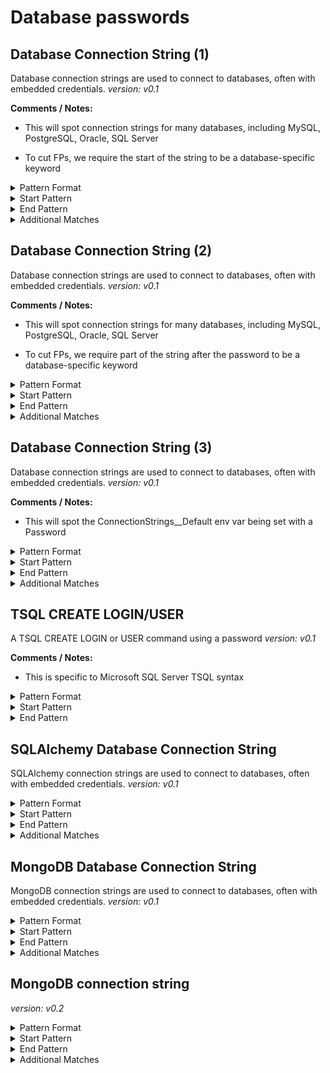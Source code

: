 <!-- WARNING: This README is generated automatically
-->

<!-- markdownlint-disable no-inline-html -->

# Database passwords

## Database Connection String (1)


Database connection strings are used to connect to databases, often with embedded credentials.
_version: v0.1_

**Comments / Notes:**


- This will spot connection strings for many databases, including MySQL, PostgreSQL, Oracle, SQL Server

- To cut FPs, we require the start of the string to be a database-specific keyword
  

<details>
<summary>Pattern Format</summary>

```regex
[^;"\x00-\x08]+
```

</details>

<details>
<summary>Start Pattern</summary>

```regex
("|&quot;)(([Ss]erver|[Pp]rovider|[Dd]atabase|[Uu]ser [Ii]d|[Dd]ata [Ss]ource|[Ee]ndpoint|[Dd]efault[Ee]nd[Pp]oints[Pp]rotocol|[Aa]ccountName|[Da]ata[Ss]ource|[Aa]uthentication|[Ll]ogin|[Ii]nitial[Cc]atalog|DB|Trusted_Connection|authenticationType|DSN|[Dd]ata[Ss]ource[Nn]ame|[Ii]ntegrated[Ss]ecurity|[Ll]ocation|[Ee]ncrypt|[Ss]ystem|[Pp]rotocol|[Hh]ost|[Pp]ort|SRVR|[Dd]river|Dbq|[Ss]sl[Mm]ode|SSL|[Uu]id|DBNAME|SystemDB|[Pp]ersist [Ss]ecurity [Ii]nfo|[Cc]onnection [Tt]ype|[Dd]ata[Ss]ource[Nn]ame|[Ee]xcel [Ff]ile|[Ss]erver [Nn]ame|URL)=[^"]+;) ?([Pp]assword|[Pp]wd|[Ss]hared[Ss]ecret[Vv]alue|[Aa]ccount[Kk]ey|PW|pw|[Cc]ipher [Kk]ey|OAuth Access Token Secret)=
```

</details><details>
<summary>End Pattern</summary>

```regex
(;|"|&quot;)
```

</details>

<details>
<summary>Additional Matches</summary>

Add these additional matches to the [Secret Scanning Custom Pattern](https://docs.github.com/en/enterprise-cloud@latest/code-security/secret-scanning/defining-custom-patterns-for-secret-scanning#example-of-a-custom-pattern-specified-using-additional-requirements).


- Not Match:

  ```regex
  ^(%(\.\*)?s|\$[a-zA-Z_]+|<[a-zA-Z_]+>|\{[a-zA-Z_]*\}|\[[a-zA-Z_]+\]|%[A-Z_]+%|\.\*|\[\^])$
  ```
- Not Match:

  ```regex
  parameters\('[^']+'\)
  ```

</details>

## Database Connection String (2)


Database connection strings are used to connect to databases, often with embedded credentials.
_version: v0.1_

**Comments / Notes:**


- This will spot connection strings for many databases, including MySQL, PostgreSQL, Oracle, SQL Server

- To cut FPs, we require part of the string after the password to be a database-specific keyword
  

<details>
<summary>Pattern Format</summary>

```regex
[^;"\x00-\x08]+
```

</details>

<details>
<summary>Start Pattern</summary>

```regex
(?i)("|&quot;)([Pp]assword|[Pp]wd|[Ss]hared[Ss]ecret[Vv]alue|[Aa]ccount[Kk]ey|PW|pw|[Cc]ipher [Kk]ey|OAuth Access Token Secret)=
```

</details><details>
<summary>End Pattern</summary>

```regex
;[^";]* ?([Ss]erver|[Pp]rovider|[Dd]atabase|[Uu]ser [Ii]d|[Dd]ata [Ss]ource|[Ee]ndpoint|[Dd]efault[Ee]nd[Pp]oints[Pp]rotocol|[Aa]ccountName|[Da]ata[Ss]ource|[Aa]uthentication|[Ll]ogin|[Ii]nitial[Cc]atalog|DB|Trusted_Connection|authenticationType|DSN|[Dd]ata[Ss]ource[Nn]ame|[Ii]ntegrated[Ss]ecurity|[Ll]ocation|[Ee]ncrypt|[Ss]ystem|[Pp]rotocol|[Hh]ost|[Pp]ort|SRVR|[Dd]river|Dbq|[Ss]sl[Mm]ode|SSL|[Uu]id|DBNAME|SystemDB|[Pp]ersist [Ss]ecurity [Ii]nfo|[Cc]onnection [Tt]ype|[Dd]ata[Ss]ource[Nn]ame|[Ee]xcel [Ff]ile|[Ss]erver [Nn]ame|URL)=
```

</details>

<details>
<summary>Additional Matches</summary>

Add these additional matches to the [Secret Scanning Custom Pattern](https://docs.github.com/en/enterprise-cloud@latest/code-security/secret-scanning/defining-custom-patterns-for-secret-scanning#example-of-a-custom-pattern-specified-using-additional-requirements).


- Not Match:

  ```regex
  ^(%(\.\*)?s|\$[a-zA-Z_]+|<[a-zA-Z_]+>|\{[a-zA-Z_]+\}|\[[a-zA-Z_]+\]|%[A-Z_]+%|\.\*)$
  ```
- Not Match:

  ```regex
  parameters\('[^']+'\)
  ```

</details>

## Database Connection String (3)


Database connection strings are used to connect to databases, often with embedded credentials.
_version: v0.1_

**Comments / Notes:**


- This will spot the ConnectionStrings__Default env var being set with a Password
  

<details>
<summary>Pattern Format</summary>

```regex
[^;\r\n"'\x00-\x08]+
```

</details>

<details>
<summary>Start Pattern</summary>

```regex
(\A|\b)ConnectionStrings__Default=[^\r\n]*([Pp]assword|[Pp]wd|[Ss]hared[Ss]ecret[Vv]alue|[Aa]ccount[Kk]ey|PW|pw|[Cc]ipher [Kk]ey|OAuth Access Token Secret)=
```

</details><details>
<summary>End Pattern</summary>

```regex
([;\n]|\z)
```

</details>

<details>
<summary>Additional Matches</summary>

Add these additional matches to the [Secret Scanning Custom Pattern](https://docs.github.com/en/enterprise-cloud@latest/code-security/secret-scanning/defining-custom-patterns-for-secret-scanning#example-of-a-custom-pattern-specified-using-additional-requirements).


- Not Match:

  ```regex
  ^(%(\.\*)?s|\$[a-zA-Z_]+|<[a-zA-Z_]+>|\$?\{[a-zA-Z_]+\}|\[[a-zA-Z_]+\]|%[A-Z_]+%|\.\*)$
  ```

</details>

## TSQL CREATE LOGIN/USER


A TSQL CREATE LOGIN or USER command using a password
_version: v0.1_

**Comments / Notes:**


- This is specific to Microsoft SQL Server TSQL syntax
  

<details>
<summary>Pattern Format</summary>

```regex
[^'\x00-\x08]{8,128}
```

</details>

<details>
<summary>Start Pattern</summary>

```regex
(\A|\b)CREATE\s+(LOGIN|USER)\s+[^\s\x00-\x08]+\s+WITH\s+PASSWORD\s+=\s+N?'
```

</details><details>
<summary>End Pattern</summary>

```regex
\'
```

</details>

## SQLAlchemy Database Connection String


SQLAlchemy connection strings are used to connect to databases, often with embedded credentials.
_version: v0.1_



<details>
<summary>Pattern Format</summary>

```regex
[^$/?#@\s][^/?#@\s\x00-\x08]*
```

</details>

<details>
<summary>Start Pattern</summary>

```regex
(\A|\b)mysql\+[a-z]+://[^/?#:@\s\x00-\x08]*:
```

</details><details>
<summary>End Pattern</summary>

```regex
@
```

</details>

<details>
<summary>Additional Matches</summary>

Add these additional matches to the [Secret Scanning Custom Pattern](https://docs.github.com/en/enterprise-cloud@latest/code-security/secret-scanning/defining-custom-patterns-for-secret-scanning#example-of-a-custom-pattern-specified-using-additional-requirements).


- Not Match:

  ```regex
  (?i)^[[{(<]?(?:password|passwd|secret)[\]})>]?$
  ```
- Not Match:

  ```regex
  ^\$?\{[^}+]\}i\}$
  ```
- Not Match:

  ```regex
  ^%(?:\.\*)?s$
  ```

</details>

## MongoDB Database Connection String


MongoDB connection strings are used to connect to databases, often with embedded credentials.
_version: v0.1_



<details>
<summary>Pattern Format</summary>

```regex
[^'"<>/@\s\x00-\x08]+
```

</details>

<details>
<summary>Start Pattern</summary>

```regex
(\A|\b)mongodb(\+[a-z]+)?://[^'"<>/:@\s\x00-\x08]+:
```

</details><details>
<summary>End Pattern</summary>

```regex
@
```

</details>

<details>
<summary>Additional Matches</summary>

Add these additional matches to the [Secret Scanning Custom Pattern](https://docs.github.com/en/enterprise-cloud@latest/code-security/secret-scanning/defining-custom-patterns-for-secret-scanning#example-of-a-custom-pattern-specified-using-additional-requirements).


- Not Match:

  ```regex
  ^((test-?|a|my)?pass(word)?|%244to%40L8%3DMC)$
  ```
- Not Match:

  ```regex
  ^%(?:\.\*)?[sv]$
  ```
- Not Match:

  ```regex
  ^\$?\{[^}+]\}$
  ```
- Not Match:

  ```regex
  ^\$[A-Za-z_]+$
  ```

</details>

## MongoDB connection string



_version: v0.2_



<details>
<summary>Pattern Format</summary>

```regex
mongodb(\+[a-z]+)?://[^'"`<>/:@\s\x00-\x08]+:[^'"`<>/@\s\x00-\x08]+@[^?'"`\s\x00-\x08]+
```

</details>

<details>
<summary>Start Pattern</summary>

```regex
\A|\b
```

</details><details>
<summary>End Pattern</summary>

```regex
\z|\s|['"`?]
```

</details>

<details>
<summary>Additional Matches</summary>

Add these additional matches to the [Secret Scanning Custom Pattern](https://docs.github.com/en/enterprise-cloud@latest/code-security/secret-scanning/defining-custom-patterns-for-secret-scanning#example-of-a-custom-pattern-specified-using-additional-requirements).


- Not Match:

  ```regex
  (?i):(test|a|my)?[_-]?pass(word)?@
  ```
- Not Match:

  ```regex
  :%(?:\.\*)?[sv]@
  ```
- Not Match:

  ```regex
  :\$?\{[^}+]\}@
  ```
- Not Match:

  ```regex
  ^mongodb\+srv://b\*b%40f3tt%3D:%244to%40L8%3DMC@test3.test.build.10gen.cc/mydb%3F\?replicaSet=repl0
  ```

</details>